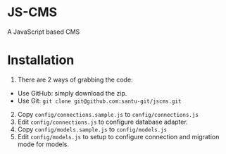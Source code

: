 # JS-CMS


A JavaScript based CMS

# Installation
1. There are 2 ways of grabbing the code:
  * Use GitHub: simply download the zip.
  * Use Git: `git clone git@github.com:santu-git/jscms.git`
2. Copy `config/connections.sample.js` to `config/connections.js`
3. Edit `config/connections.js` to configure database adapter.
4. Copy `config/models.sample.js` to `config/models.js`
5. Edit `config/models.js` to setup to configure connection and migration mode for models.


